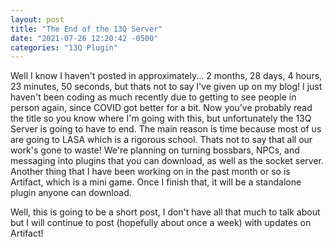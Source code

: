 ```yaml
---
layout: post
title: "The End of the 13Q Server"
date: "2021-07-26 12:20:42 -0500"
categories: "13Q Plugin"
---
```


Well I know I haven't posted in approximately... 2 months, 28 days, 4 hours, 23 minutes, 50 seconds, but thats not to say I've given up on my blog! I just haven't been coding as much recently due to getting to see people in person again, since COVID got better for a bit. Now you've probably read the title so you know where I'm going with this, but unfortunately the 13Q Server is going to have to end. The main reason is time because most of us are going to LASA which is a rigorous school. Thats not to say that all our work's gone to waste! We're planning on turning bossbars, NPCs, and messaging into plugins that you can download, as well as the socket server. Another thing that I have been working on in the past month or so is Artifact, which is a mini game. Once I finish that, it will be a standalone plugin anyone can download.

Well, this is going to be a short post, I don't have all that much to talk about but I will continue to post (hopefully about once a week) with updates on Artifact!
